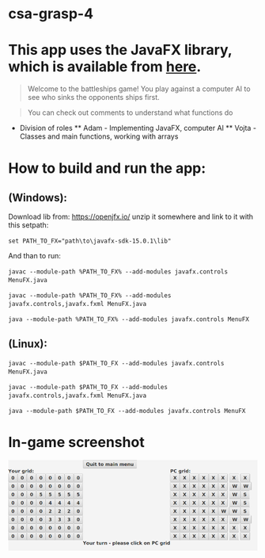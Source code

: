 # csa-grasp-4

# This app uses the JavaFX library, which is available from [here](https://gluonhq.com/products/javafx/).

> Welcome to the battleships game! You play against a computer AI to see who sinks the opponents ships first.

> You can check out comments to understand what functions do

* Division of roles
** Adam - Implementing JavaFX, computer AI
** Vojta - Classes and main functions, working with arrays

# How to build and run the app:

## (Windows):

Download lib from: https://openjfx.io/ unzip it somewhere and link to it with this setpath:

`set PATH_TO_FX="path\to\javafx-sdk-15.0.1\lib"`

And than to run:

`javac --module-path %PATH_TO_FX% --add-modules javafx.controls MenuFX.java`

`javac --module-path %PATH_TO_FX% --add-modules javafx.controls,javafx.fxml MenuFX.java`

`java --module-path %PATH_TO_FX% --add-modules javafx.controls MenuFX`

## (Linux):

`javac --module-path $PATH_TO_FX --add-modules javafx.controls MenuFX.java`

`javac --module-path $PATH_TO_FX --add-modules javafx.controls,javafx.fxml MenuFX.java`

`java --module-path $PATH_TO_FX --add-modules javafx.controls MenuFX`

# In-game screenshot

![Ingame](media/ingame.png?raw=true "Ingame")
